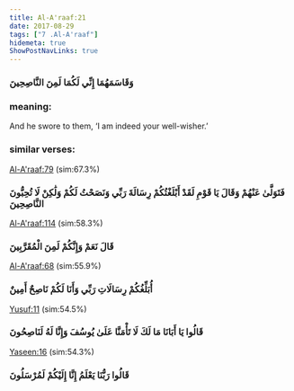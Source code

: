 ```yaml
---
title: Al-A'raaf:21
date: 2017-08-29
tags: ["7 .Al-A'raaf"]
hidemeta: true 
ShowPostNavLinks: true 
---
```

### وَقَاسَمَهُمَا إِنِّي لَكُمَا لَمِنَ النَّاصِحِينَ
### meaning: 
And he swore to them, ‘I am indeed your well-wisher.’
### similar verses: 

[Al-A'raaf:79](/7/79) (sim:67.3%)

### فَتَوَلَّىٰ عَنْهُمْ وَقَالَ يَا قَوْمِ لَقَدْ أَبْلَغْتُكُمْ رِسَالَةَ رَبِّي وَنَصَحْتُ لَكُمْ وَلَٰكِنْ لَا تُحِبُّونَ النَّاصِحِينَ

[Al-A'raaf:114](/7/114) (sim:58.3%)

### قَالَ نَعَمْ وَإِنَّكُمْ لَمِنَ الْمُقَرَّبِينَ

[Al-A'raaf:68](/7/68) (sim:55.9%)

### أُبَلِّغُكُمْ رِسَالَاتِ رَبِّي وَأَنَا لَكُمْ نَاصِحٌ أَمِينٌ

[Yusuf:11](/12/11) (sim:54.5%)

### قَالُوا يَا أَبَانَا مَا لَكَ لَا تَأْمَنَّا عَلَىٰ يُوسُفَ وَإِنَّا لَهُ لَنَاصِحُونَ

[Yaseen:16](/36/16) (sim:54.3%)

### قَالُوا رَبُّنَا يَعْلَمُ إِنَّا إِلَيْكُمْ لَمُرْسَلُونَ
